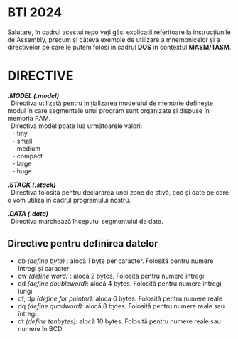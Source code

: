 
# BTI 2024

Salutare, în cadrul acestui repo veți găsi explicații referitoare la instrucțiunile de Assembly, precum și câteva exemple de utilizare a mnemonicelor și a directivelor pe care le putem folosi în cadrul **DOS** în contextul **MASM/TASM**.

#

# DIRECTIVE

__*.MODEL (.model)*__\
&nbsp; Directiva utilizată pentru inițializarea modelului de memorie definește modul în care segmentele unui program sunt organizate și dispuse în memoria RAM.\
&nbsp; Directiva model poate lua următoarele valori:\
&ensp; - tiny\
&ensp; - small\
&ensp; - medium\
&ensp; - compact\
&ensp; - large\
&ensp; - huge


__*.STACK (.stack)*__\
&nbsp; Directiva folosită pentru declararea unei zone de stivă, cod și date pe care o vom utiliza în cadrul programului nostru.

__*.DATA (.data)*__\
&nbsp; Directiva marchează începutul segmentului de date.

## Directive pentru definirea datelor
- db _(define byte)_ : alocă 1 byte per caracter. Folosită pentru numere întregi și caracter
- dw _(define word)_ : alocă 2 bytes. Folosită pentru numere întregi
- dd _(define doubleword)_: alocă 4 bytes. Folosită pentru numere întregi, lungi.
- df, dp _(define for pointer)_: aloca 6 bytes. Folosită pentru numere reale
- dq _(define quadword)_: alocă 8 bytes. Folosită pentru numere reale sau întregi.
- dt _(define tenbytes)_: alocă 10 bytes. Folosită pentru numere reale sau numere în BCD.

